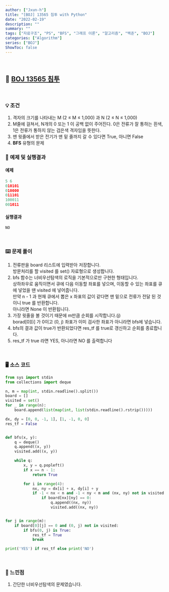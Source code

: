 ```yaml
---
author: ["Jxun-h"]
title: "[BOJ] 13565 침투 with Python"
date: "2022-02-19"
description: ""
summary: ""
tags: ["자료구조", "PS", "BFS", "그래프 이론", "알고리즘", "백준", "BOJ"]
categories: ["Algorithm"]
series: ["BOJ"]
ShowToc: false
---
```


<br>

## 📌 <a href="https://www.acmicpc.net/problem/13565" target="_blank">BOJ 13565 침투</a>

<br>

### 💡 조건

1.  격자의 크기를 나타내는 M (2 ≤ M ≤ 1,000) 과 N (2 ≤ N ≤ 1,000)
2.  M줄에 걸쳐서, N개의 0 또는 1 이 공백 없이 주어진다. 0은 전류가 잘 통하는 흰색, 1은 전류가 통하지 않는 검은색 격자임을 뜻한다.
3.  맨 윗줄에서 받은 전기가 맨 밑 줄까지 갈 수 있다면 True, 아니면 False
4.  **BFS** 유형의 문제

### 🔖 예제 및 실행결과

#### 예제

```py
5 6
010101
010000
011101
100011
001011
```

#### 실행결과

```py
NO
```

<br>

### ⌨️ 문제 풀이

1.  전류판을 board 리스트에 입력받아 저장합니다.  
    방문처리를 할 visited 를 set() 자료형으로 생성합니다.
2.  bfs 함수는 너비우선탐색의 로직을 기본적으로만 구현한 형태입니다.  
    상하좌우로 움직이면서 큐에 다음 이동할 좌표를 넣으며, 이동할 수 있는 좌표를 큐에 넣었을 땐 visited 에 넣어줍니다.  
    만약 n - 1 과 현재 큐에서 뽑은 x 좌표의 값이 같다면 맨 밑으로 전류가 전달 된 것이니 true 를 반환합니다.  
    아니라면 None 이 반환됩니다.
3.  가장 윗줄을 볼 것이기 때문에 m만큼 순회를 시작합니다.(j)  
    borad[0][i] 가 0이고 (0, j) 좌표가 이미 검사한 좌표가 아니라면 bfs에 넣습니다.
4.  bfs의 결과 값이 true가 반환되었다면 res_tf 를 true로 갱신하고 순회를 종료합니다.
5.  res_tf 가 true 라면 YES, 아니라면 NO 를 출력합니다


<br>

### 🖥 소스 코드

```py
from sys import stdin
from collections import deque

n, m = map(int, stdin.readline().split())
board = []
visited = set()
for _ in range(n):
    board.append(list(map(int, list(stdin.readline().rstrip()))))

dx, dy = [0, 0, -1, 1], [1, -1, 0, 0]
res_tf = False


def bfs(x, y):
    q = deque()
    q.append((x, y))
    visited.add((x, y))

    while q:
        x, y = q.popleft()
        if x == n - 1:
            return True

        for i in range(4):
            nx, ny = dx[i] + x, dy[i] + y
            if -1 < nx < n and -1 < ny < m and (nx, ny) not in visited:
                if board[nx][ny] == 0:
                    q.append((nx, ny))
                    visited.add((nx, ny))


for j in range(m):
    if board[0][j] == 0 and (0, j) not in visited:
        if bfs(0, j) is True:
            res_tf = True
            break

print('YES') if res_tf else print('NO')
```

<br>

### 💾 느낀점

1.  간단한 너비우선탐색의 문제였습니다.